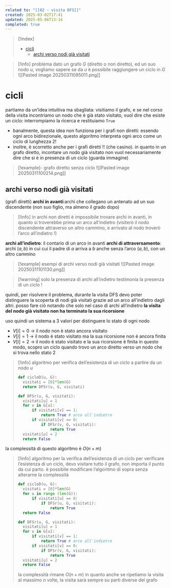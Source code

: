 ```yaml
---
related to: "[[02 - visita DFS]]"
created: 2025-03-02T17:41
updated: 2025-05-06T13:14
completed: true
---
```

>[!index]
>- [cicli](#cicli)
>	- [archi verso nodi già visitati](#archi%20verso%20nodi%20gi%C3%A0%20visitati)

>[!info] problema
dato un grafo $G$ (diretto o non diretto), ed un suo nodo $u$, vogliamo sapere se da $u$ è possibile raggiungere un ciclo in $G$
![[Pasted image 20250311095011.png]]
# cicli
partiamo da un’idea intuitiva ma sbagliata: visitiamo il grafo, e se nel corso della visita incontriamo un nodo che è già stato visitato, vuol dire che esiste un ciclo: interrompiamo la ricerca e restituiamo `True`
- banalmente, questa idea non funziona per i grafi non diretti: essendo ogni arco bidirezionale, questo algoritmo interpreta ogni arco come un ciclo di lunghezza 2!
- inoltre, è scorretto anche per i grafi diretti !! (che casino). in quanto in un grafo diretto, incontare un nodo già visitato non vuol necessariamente dire che si è in presenza di un ciclo (guarda immagine)
>[!example]- grafo diretto senza ciclo
>![[Pasted image 20250311100214.png]]

## archi verso nodi già visitati
(grafi diretti)
**archi in avanti**:archi che collegano un antenato ad un suo discendente (non suo figlio, ma almeno il grado dopo)
>[!info] in archi non diretti è impossibile trovare archi in avanti, in quanto si troverebbe prima un arco all’indietro (visiterò il nodo discendente attraverso un altro cammino, e arrivato al nodo troverò l’arco all’indietro !)

**archi all’indietro**: il contario di un arco in avanti
**archi di attraversamento**: archi $(a,b)$ in cui cui il padre di $a$ arriva a $b$ anche senza l’arco $(a,b)$, con un altro cammino
>[!example] esempi di archi verso nodi già visitati
![[Pasted image 20250311101130.png]]

>[!warning] solo la presenza di archi all’indietro testimonia la presenza di un ciclo !

quindi, per risolvere il problema, durante la visita DFS devo poter distinguere la scoperta di nodi già visitati grazie ad un arco all’indietro dagli altri.
posso fare ciò notando che solo nel caso di archi all’indietro **la visita del nodo già visitato non ha terminato la sua ricorsione**

uso quindi un sistema a 3 valori per distinguere lo stato di ogni nodo
- $V[i] = 0$ → il nodo non è stato ancora visitato
- $V[i] = 1$ → il nodo è stato visitato ma la sua ricorsione non è ancora finita
- $V[i] = 2$ → il nodo è stato visitato e la sua ricorsione è finita
in questo modo, scopro un ciclo quando trovo un arco diretto verso un nodo che si trova nello stato 2

>[!info] algoritmo per verifica dell’esistenza di un ciclo a partire da un nodo $u$
>```python
>def cicloD(u, G):
>	visitati = [0]*len(G)
>	return DFSr(u, G, visitati)
>
>def DFSr(u, G, visitati):
>	visitati[u] = 1
>	for v in G[u]:
>		if visitati[v] == 1:
>			return True # arco all'indietro
>		if visitati[v] == 0:
>			if DFSr(v, G, visitati):
>				return True
>	visitati[u] = 2
>	return False
>```
la complessità di questo algoritmo è $O(n+m)$


>[!info] algoritmo per la verifica dell’esistenza di un ciclo
per verificare l’esistenza di un ciclo, devo visitare tutto il grafo, non importa il punto da cui parto. è possibile modificare l’algoritmo di sopra senza alterarne la complessità
>```python
>def cicloD(u, G):
>	visitati = [0]*len(G)
>	for u in range (len(G)):
>		if visitati[u] == 0:
>			if DFSr(u, G, visitati):
>				return True
>	return False
>
>def DFSr(u, G, visitati):
>	visitati[u] = 1
>	for v in G[u]:
>		if visitati[v] == 1:
>			return True # arco all'indietro
>		if visitati[v] == 0:
>			if DFSr(v, G, visitati):
>				return True
>	visitati[u] = 2
>	return False
>```
>la complessità rimane $O(n+m)$ in quanto anche se ripetiamo la visita al massimo $n$ volte, la visita sarà sempre su parti diverse del grafo

